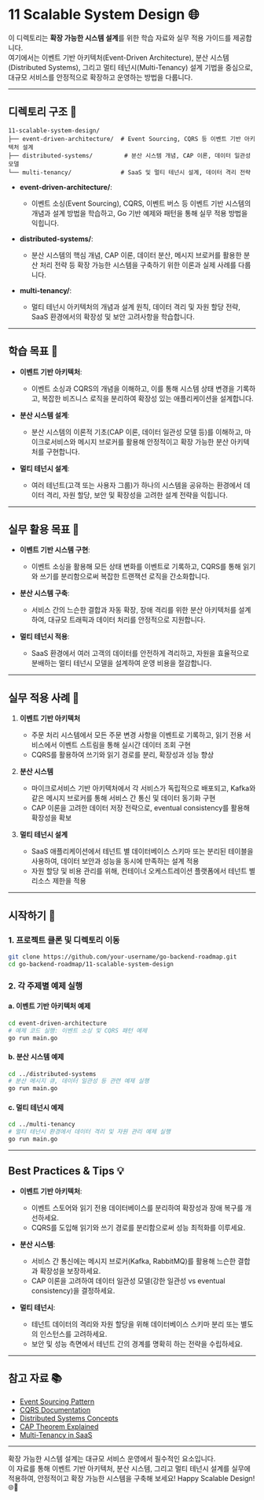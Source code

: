 # 11 Scalable System Design 🌐

이 디렉토리는 **확장 가능한 시스템 설계**를 위한 학습 자료와 실무 적용 가이드를 제공합니다.  
여기에서는 이벤트 기반 아키텍처(Event-Driven Architecture), 분산 시스템(Distributed Systems), 그리고 멀티 테넌시(Multi-Tenancy) 설계 기법을 중심으로, 대규모 서비스를 안정적으로 확장하고 운영하는 방법을 다룹니다.

---

## 디렉토리 구조 📁

```plaintext
11-scalable-system-design/
├── event-driven-architecture/  # Event Sourcing, CQRS 등 이벤트 기반 아키텍처 설계
├── distributed-systems/         # 분산 시스템 개념, CAP 이론, 데이터 일관성 모델
└── multi-tenancy/              # SaaS 및 멀티 테넌시 설계, 데이터 격리 전략
```

- **event-driven-architecture/**:  
  - 이벤트 소싱(Event Sourcing), CQRS, 이벤트 버스 등 이벤트 기반 시스템의 개념과 설계 방법을 학습하고, Go 기반 예제와 패턴을 통해 실무 적용 방법을 익힙니다.
  
- **distributed-systems/**:  
  - 분산 시스템의 핵심 개념, CAP 이론, 데이터 분산, 메시지 브로커를 활용한 분산 처리 전략 등 확장 가능한 시스템을 구축하기 위한 이론과 실제 사례를 다룹니다.
  
- **multi-tenancy/**:  
  - 멀티 테넌시 아키텍처의 개념과 설계 원칙, 데이터 격리 및 자원 할당 전략, SaaS 환경에서의 확장성 및 보안 고려사항을 학습합니다.

---

## 학습 목표 🎯

- **이벤트 기반 아키텍처**:  
  - 이벤트 소싱과 CQRS의 개념을 이해하고, 이를 통해 시스템 상태 변경을 기록하고, 복잡한 비즈니스 로직을 분리하여 확장성 있는 애플리케이션을 설계합니다.

- **분산 시스템 설계**:  
  - 분산 시스템의 이론적 기초(CAP 이론, 데이터 일관성 모델 등)를 이해하고, 마이크로서비스와 메시지 브로커를 활용해 안정적이고 확장 가능한 분산 아키텍처를 구현합니다.

- **멀티 테넌시 설계**:  
  - 여러 테넌트(고객 또는 사용자 그룹)가 하나의 시스템을 공유하는 환경에서 데이터 격리, 자원 할당, 보안 및 확장성을 고려한 설계 전략을 익힙니다.

---

## 실무 활용 목표 🚀

- **이벤트 기반 시스템 구현**:  
  - 이벤트 소싱을 활용해 모든 상태 변화를 이벤트로 기록하고, CQRS를 통해 읽기와 쓰기를 분리함으로써 복잡한 트랜잭션 로직을 간소화합니다.
  
- **분산 시스템 구축**:  
  - 서비스 간의 느슨한 결합과 자동 확장, 장애 격리를 위한 분산 아키텍처를 설계하여, 대규모 트래픽과 데이터 처리를 안정적으로 지원합니다.
  
- **멀티 테넌시 적용**:  
  - SaaS 환경에서 여러 고객의 데이터를 안전하게 격리하고, 자원을 효율적으로 분배하는 멀티 테넌시 모델을 설계하여 운영 비용을 절감합니다.

---

## 실무 적용 사례 🚀

1. **이벤트 기반 아키텍처**  
   - 주문 처리 시스템에서 모든 주문 변경 사항을 이벤트로 기록하고, 읽기 전용 서비스에서 이벤트 스트림을 통해 실시간 데이터 조회 구현
   - CQRS를 활용하여 쓰기와 읽기 경로를 분리, 확장성과 성능 향상

2. **분산 시스템**  
   - 마이크로서비스 기반 아키텍처에서 각 서비스가 독립적으로 배포되고, Kafka와 같은 메시지 브로커를 통해 서비스 간 통신 및 데이터 동기화 구현
   - CAP 이론을 고려한 데이터 저장 전략으로, eventual consistency를 활용해 확장성을 확보

3. **멀티 테넌시 설계**  
   - SaaS 애플리케이션에서 테넌트 별 데이터베이스 스키마 또는 분리된 테이블을 사용하여, 데이터 보안과 성능을 동시에 만족하는 설계 적용
   - 자원 할당 및 비용 관리를 위해, 컨테이너 오케스트레이션 플랫폼에서 테넌트 별 리소스 제한을 적용

---

## 시작하기 🚀

### 1. 프로젝트 클론 및 디렉토리 이동
```bash
git clone https://github.com/your-username/go-backend-roadmap.git
cd go-backend-roadmap/11-scalable-system-design
```

### 2. 각 주제별 예제 실행
#### a. 이벤트 기반 아키텍처 예제
```bash
cd event-driven-architecture
# 예제 코드 실행: 이벤트 소싱 및 CQRS 패턴 예제
go run main.go
```

#### b. 분산 시스템 예제
```bash
cd ../distributed-systems
# 분산 메시지 큐, 데이터 일관성 등 관련 예제 실행
go run main.go
```

#### c. 멀티 테넌시 예제
```bash
cd ../multi-tenancy
# 멀티 테넌시 환경에서 데이터 격리 및 자원 관리 예제 실행
go run main.go
```

---

## Best Practices & Tips 💡

- **이벤트 기반 아키텍처**:  
  - 이벤트 스토어와 읽기 전용 데이터베이스를 분리하여 확장성과 장애 복구를 개선하세요.
  - CQRS를 도입해 읽기와 쓰기 경로를 분리함으로써 성능 최적화를 이루세요.

- **분산 시스템**:  
  - 서비스 간 통신에는 메시지 브로커(Kafka, RabbitMQ)를 활용해 느슨한 결합과 확장성을 보장하세요.
  - CAP 이론을 고려하여 데이터 일관성 모델(강한 일관성 vs eventual consistency)을 결정하세요.

- **멀티 테넌시**:  
  - 테넌트 데이터의 격리와 자원 할당을 위해 데이터베이스 스키마 분리 또는 별도의 인스턴스를 고려하세요.
  - 보안 및 성능 측면에서 테넌트 간의 경계를 명확히 하는 전략을 수립하세요.

---

## 참고 자료 📚

- [Event Sourcing Pattern](https://martinfowler.com/eaaDev/EventSourcing.html)
- [CQRS Documentation](https://martinfowler.com/bliki/CQRS.html)
- [Distributed Systems Concepts](https://www.distributed-systems.net/)
- [CAP Theorem Explained](https://en.wikipedia.org/wiki/CAP_theorem)
- [Multi-Tenancy in SaaS](https://www.ibm.com/cloud/learn/multi-tenancy)

---

확장 가능한 시스템 설계는 대규모 서비스 운영에서 필수적인 요소입니다.  
이 자료를 통해 이벤트 기반 아키텍처, 분산 시스템, 그리고 멀티 테넌시 설계를 실무에 적용하여, 안정적이고 확장 가능한 시스템을 구축해 보세요! Happy Scalable Design! 🌐🚀